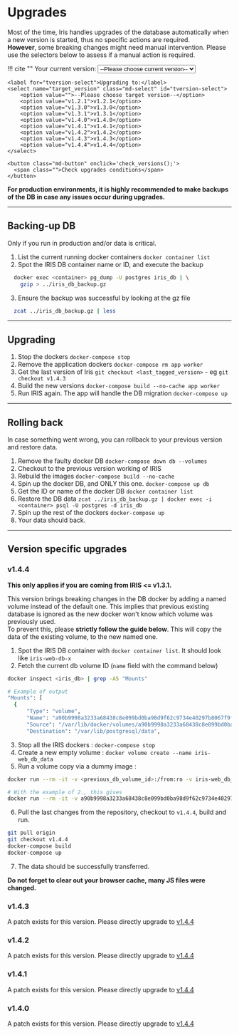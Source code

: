 # Upgrades

Most of the time, Iris handles upgrades of the database automatically when a new version is started, thus no specific actions are required.  
**However**, some breaking changes might need manual intervention.  Please use the selectors below to assess if a manual action is required. 

!!! cite ""
    <label for="cversion-select">Your current version:</label>
    <select name="current_version" class="md-select" id="cversion-select">
        <option value="">--Please choose current version--</option>
        <option value="v1.2.1">v1.2.1</option>
        <option value="v1.3.0">v1.3.0</option>
        <option value="v1.3.1">v1.3.1</option>
        <option value="v1.4.0">v1.4.0</option>
        <option value="v1.4.1">v1.4.1</option>
        <option value="v1.4.2">v1.4.2</option>
        <option value="v1.4.3">v1.4.3</option>
        <option value="v1.4.4">v1.4.4</option>
    </select>

    <label for="tversion-select">Upgrading to:</label>
    <select name="target_version" class="md-select" id="tversion-select">
        <option value="">--Please choose target version--</option>
        <option value="v1.2.1">v1.2.1</option>
        <option value="v1.3.0">v1.3.0</option>
        <option value="v1.3.1">v1.3.1</option>
        <option value="v1.4.0">v1.4.0</option>
        <option value="v1.4.1">v1.4.1</option>
        <option value="v1.4.2">v1.4.2</option>
        <option value="v1.4.3">v1.4.3</option>
        <option value="v1.4.4">v1.4.4</option>
    </select>

    <button class="md-button" onclick='check_versions();'>
      <span class="">Check upgrades conditions</span>
    </button>

<div id="migration-info"></div>

**For production environments, it is highly recommended to make backups of the DB in case any issues occur during upgrades.**  

-------------
## Backing-up DB
Only if you run in production and/or data is critical. 

1. List the current running docker containers `docker container list`
2. Spot the IRIS DB container name or ID, and execute the backup

```bash
  docker exec <container> pg_dump -U postgres iris_db | \ 
    gzip > ../iris_db_backup.gz
```

3. Ensure the backup was successful by looking at the gz file 

```bash
  zcat ../iris_db_backup.gz | less 
```

-------------
## Upgrading
1. Stop the dockers ``docker-compose stop``
2. Remove the application dockers ``docker-compose rm app worker``
3. Get the last version of Iris ``git checkout <last_tagged_version>`` - eg ``git checkout v1.4.3``
4. Build the new versions ``docker-compose build --no-cache app worker``
5. Run IRIS again. The app will handle the DB migration ``docker-compose up``

-------------

## Rolling back

In case something went wrong, you can rollback to your previous version and restore data. 

1. Remove the faulty docker DB ``docker-compose down db --volumes``
2. Checkout to the previous version working of IRIS 
3. Rebuild the images ``docker-compose build --no-cache``
4. Spin up the docker DB, and ONLY this one. ``docker-compose up db``
5. Get the ID or name of the docker DB ``docker container list``
6. Restore the DB data ``zcat ../iris_db_backup.gz | docker exec -i <container> psql -U postgres -d iris_db``
7. Spin up the rest of the dockers ``docker-compose up``
8. Your data should back.


-------------
## Version specific upgrades

### v1.4.4
**This only applies if you are coming from IRIS <= v1.3.1.**

This version brings breaking changes in the DB docker by adding a named volume instead of the default one.
This implies that previous existing database is ignored as the new docker won't know which volume was previously used.   
To prevent this, please **strictly follow the guide below**. This will copy the data of the existing volume, to the new named one. 

1. Spot the IRIS DB container with ``docker container list``. It should look like `iris-web-db-x`
2. Fetch the current db volume ID (`name` field with the command below)

```bash
docker inspect <iris_db> | grep -A5 "Mounts"

# Example of output
"Mounts": [
  {
      "Type": "volume",
      "Name": "a90b9998a3233a68438c8e099bd0ba98d9f62c9734e40297b8067f9fdb921eb9",
      "Source": "/var/lib/docker/volumes/a90b9998a3233a68438c8e099bd0ba98d9f62c9734e40297b8067f9fdb921eb9/_data",
      "Destination": "/var/lib/postgresql/data",
```
3. Stop all the IRIS dockers : ``docker-compose stop``  
4. Create a new empty volume : ``docker volume create --name iris-web_db_data``   
5. Run a volume copy via a dummy image : 
```bash
docker run --rm -it -v <previous_db_volume_id>:/from:ro -v iris-web_db_data:/to alpine ash -c "cd /from ; cp -av . /to"

# With the example of 2., this gives 
docker run --rm -it -v a90b9998a3233a68438c8e099bd0ba98d9f62c9734e40297b8067f9fdb921eb9:/from:ro -v iris-web_db_data:/to alpine ash -c "cd /from ; cp -av . /to"
```
6. Pull the last changes from the repository, checkout to `v1.4.4`, build and run. 
  
```bash
git pull origin 
git checkout v1.4.4
docker-compose build 
docker-compose up 
```
7. The data should be successfully transferred.

**Do not forget to clear out your browser cache, many JS files were changed.**

### v1.4.3
A patch exists for this version. Please directly upgrade to [v1.4.4](#v144)

### v1.4.2
A patch exists for this version. Please directly upgrade to [v1.4.4](#v144)

### v1.4.1
A patch exists for this version. Please directly upgrade to [v1.4.4](#v144)


### v1.4.0
A patch exists for this version. Please directly upgrade to [v1.4.4](#v144)

<script>
  function check_versions() {
    var cversion = document.getElementById("cversion-select").value;
    var tversion = document.getElementById("tversion-select").value;

    if (!cversion || !tversion) { return ;}

    var map = {
      "v1.2.1": {
        "v1.3.0": "Auto",
        "v1.3.1": "Auto",
        "v1.4.0": `<p><span class="twemoji"><svg xmlns="http://www.w3.org/2000/svg" viewBox="0 0 16 16"><path fill-rule="evenodd" d="M8.22 1.754a.25.25 0 0 0-.44 0L1.698 13.132a.25.25 0 0 0 .22.368h12.164a.25.25 0 0 0 .22-.368L8.22 1.754zm-1.763-.707c.659-1.234 2.427-1.234 3.086 0l6.082 11.378A1.75 1.75 0 0 1 14.082 15H1.918a1.75 1.75 0 0 1-1.543-2.575L6.457 1.047zM9 11a1 1 0 1 1-2 0 1 1 0 0 1 2 0zm-.25-5.25a.75.75 0 0 0-1.5 0v2.5a.75.75 0 0 0 1.5 0v-2.5z"></path></svg></span> <code>Action required</code> - See <a href="#v140">v1.4.0</a></p>`,
        "v1.4.1": `<p><span class="twemoji"><svg xmlns="http://www.w3.org/2000/svg" viewBox="0 0 16 16"><path fill-rule="evenodd" d="M8.22 1.754a.25.25 0 0 0-.44 0L1.698 13.132a.25.25 0 0 0 .22.368h12.164a.25.25 0 0 0 .22-.368L8.22 1.754zm-1.763-.707c.659-1.234 2.427-1.234 3.086 0l6.082 11.378A1.75 1.75 0 0 1 14.082 15H1.918a1.75 1.75 0 0 1-1.543-2.575L6.457 1.047zM9 11a1 1 0 1 1-2 0 1 1 0 0 1 2 0zm-.25-5.25a.75.75 0 0 0-1.5 0v2.5a.75.75 0 0 0 1.5 0v-2.5z"></path></svg></span> <code>Action required</code> - See <a href="#v141">v1.4.1</a></p>`,
        "v1.4.2": `<p><span class="twemoji"><svg xmlns="http://www.w3.org/2000/svg" viewBox="0 0 16 16"><path fill-rule="evenodd" d="M8.22 1.754a.25.25 0 0 0-.44 0L1.698 13.132a.25.25 0 0 0 .22.368h12.164a.25.25 0 0 0 .22-.368L8.22 1.754zm-1.763-.707c.659-1.234 2.427-1.234 3.086 0l6.082 11.378A1.75 1.75 0 0 1 14.082 15H1.918a1.75 1.75 0 0 1-1.543-2.575L6.457 1.047zM9 11a1 1 0 1 1-2 0 1 1 0 0 1 2 0zm-.25-5.25a.75.75 0 0 0-1.5 0v2.5a.75.75 0 0 0 1.5 0v-2.5z"></path></svg></span> <code>Action required</code> - See <a href="#v142">v1.4.2</a></p>`,
        "v1.4.3": `<p><span class="twemoji"><svg xmlns="http://www.w3.org/2000/svg" viewBox="0 0 16 16"><path fill-rule="evenodd" d="M8.22 1.754a.25.25 0 0 0-.44 0L1.698 13.132a.25.25 0 0 0 .22.368h12.164a.25.25 0 0 0 .22-.368L8.22 1.754zm-1.763-.707c.659-1.234 2.427-1.234 3.086 0l6.082 11.378A1.75 1.75 0 0 1 14.082 15H1.918a1.75 1.75 0 0 1-1.543-2.575L6.457 1.047zM9 11a1 1 0 1 1-2 0 1 1 0 0 1 2 0zm-.25-5.25a.75.75 0 0 0-1.5 0v2.5a.75.75 0 0 0 1.5 0v-2.5z"></path></svg></span> <code>Action required</code> - See <a href="#v143">v1.4.3</a></p>`,
        "v1.4.4": `<p><span class="twemoji"><svg xmlns="http://www.w3.org/2000/svg" viewBox="0 0 16 16"><path fill-rule="evenodd" d="M8.22 1.754a.25.25 0 0 0-.44 0L1.698 13.132a.25.25 0 0 0 .22.368h12.164a.25.25 0 0 0 .22-.368L8.22 1.754zm-1.763-.707c.659-1.234 2.427-1.234 3.086 0l6.082 11.378A1.75 1.75 0 0 1 14.082 15H1.918a1.75 1.75 0 0 1-1.543-2.575L6.457 1.047zM9 11a1 1 0 1 1-2 0 1 1 0 0 1 2 0zm-.25-5.25a.75.75 0 0 0-1.5 0v2.5a.75.75 0 0 0 1.5 0v-2.5z"></path></svg></span> <code>Action required</code> - See <a href="#v144">v1.4.4</a></p>`
      }, 
      "v1.3.0": {
        "v1.3.1": "Auto",
        "v1.4.0": `<p><span class="twemoji"><svg xmlns="http://www.w3.org/2000/svg" viewBox="0 0 16 16"><path fill-rule="evenodd" d="M8.22 1.754a.25.25 0 0 0-.44 0L1.698 13.132a.25.25 0 0 0 .22.368h12.164a.25.25 0 0 0 .22-.368L8.22 1.754zm-1.763-.707c.659-1.234 2.427-1.234 3.086 0l6.082 11.378A1.75 1.75 0 0 1 14.082 15H1.918a1.75 1.75 0 0 1-1.543-2.575L6.457 1.047zM9 11a1 1 0 1 1-2 0 1 1 0 0 1 2 0zm-.25-5.25a.75.75 0 0 0-1.5 0v2.5a.75.75 0 0 0 1.5 0v-2.5z"></path></svg></span> <code>Action required</code> - See <a href="#v140">v1.4.0</a></p>`,
        "v1.4.1": `<p><span class="twemoji"><svg xmlns="http://www.w3.org/2000/svg" viewBox="0 0 16 16"><path fill-rule="evenodd" d="M8.22 1.754a.25.25 0 0 0-.44 0L1.698 13.132a.25.25 0 0 0 .22.368h12.164a.25.25 0 0 0 .22-.368L8.22 1.754zm-1.763-.707c.659-1.234 2.427-1.234 3.086 0l6.082 11.378A1.75 1.75 0 0 1 14.082 15H1.918a1.75 1.75 0 0 1-1.543-2.575L6.457 1.047zM9 11a1 1 0 1 1-2 0 1 1 0 0 1 2 0zm-.25-5.25a.75.75 0 0 0-1.5 0v2.5a.75.75 0 0 0 1.5 0v-2.5z"></path></svg></span> <code>Action required</code> - See <a href="#v141">v1.4.1</a></p>`,
        "v1.4.2": `<p><span class="twemoji"><svg xmlns="http://www.w3.org/2000/svg" viewBox="0 0 16 16"><path fill-rule="evenodd" d="M8.22 1.754a.25.25 0 0 0-.44 0L1.698 13.132a.25.25 0 0 0 .22.368h12.164a.25.25 0 0 0 .22-.368L8.22 1.754zm-1.763-.707c.659-1.234 2.427-1.234 3.086 0l6.082 11.378A1.75 1.75 0 0 1 14.082 15H1.918a1.75 1.75 0 0 1-1.543-2.575L6.457 1.047zM9 11a1 1 0 1 1-2 0 1 1 0 0 1 2 0zm-.25-5.25a.75.75 0 0 0-1.5 0v2.5a.75.75 0 0 0 1.5 0v-2.5z"></path></svg></span> <code>Action required</code> - See <a href="#v142">v1.4.2</a></p>`,
        "v1.4.3": `<p><span class="twemoji"><svg xmlns="http://www.w3.org/2000/svg" viewBox="0 0 16 16"><path fill-rule="evenodd" d="M8.22 1.754a.25.25 0 0 0-.44 0L1.698 13.132a.25.25 0 0 0 .22.368h12.164a.25.25 0 0 0 .22-.368L8.22 1.754zm-1.763-.707c.659-1.234 2.427-1.234 3.086 0l6.082 11.378A1.75 1.75 0 0 1 14.082 15H1.918a1.75 1.75 0 0 1-1.543-2.575L6.457 1.047zM9 11a1 1 0 1 1-2 0 1 1 0 0 1 2 0zm-.25-5.25a.75.75 0 0 0-1.5 0v2.5a.75.75 0 0 0 1.5 0v-2.5z"></path></svg></span> <code>Action required</code> - See <a href="#v143">v1.4.3</a></p>`,
        "v1.4.4": `<p><span class="twemoji"><svg xmlns="http://www.w3.org/2000/svg" viewBox="0 0 16 16"><path fill-rule="evenodd" d="M8.22 1.754a.25.25 0 0 0-.44 0L1.698 13.132a.25.25 0 0 0 .22.368h12.164a.25.25 0 0 0 .22-.368L8.22 1.754zm-1.763-.707c.659-1.234 2.427-1.234 3.086 0l6.082 11.378A1.75 1.75 0 0 1 14.082 15H1.918a1.75 1.75 0 0 1-1.543-2.575L6.457 1.047zM9 11a1 1 0 1 1-2 0 1 1 0 0 1 2 0zm-.25-5.25a.75.75 0 0 0-1.5 0v2.5a.75.75 0 0 0 1.5 0v-2.5z"></path></svg></span> <code>Action required</code> - See <a href="#v144">v1.4.4</a></p>`
      }, 
      "v1.3.1": {
        "v1.4.0": `<p><span class="twemoji"><svg xmlns="http://www.w3.org/2000/svg" viewBox="0 0 16 16"><path fill-rule="evenodd" d="M8.22 1.754a.25.25 0 0 0-.44 0L1.698 13.132a.25.25 0 0 0 .22.368h12.164a.25.25 0 0 0 .22-.368L8.22 1.754zm-1.763-.707c.659-1.234 2.427-1.234 3.086 0l6.082 11.378A1.75 1.75 0 0 1 14.082 15H1.918a1.75 1.75 0 0 1-1.543-2.575L6.457 1.047zM9 11a1 1 0 1 1-2 0 1 1 0 0 1 2 0zm-.25-5.25a.75.75 0 0 0-1.5 0v2.5a.75.75 0 0 0 1.5 0v-2.5z"></path></svg></span> <code>Action required</code> - See <a href="#v140">v1.4.0</a></p>`,
        "v1.4.1": `<p><span class="twemoji"><svg xmlns="http://www.w3.org/2000/svg" viewBox="0 0 16 16"><path fill-rule="evenodd" d="M8.22 1.754a.25.25 0 0 0-.44 0L1.698 13.132a.25.25 0 0 0 .22.368h12.164a.25.25 0 0 0 .22-.368L8.22 1.754zm-1.763-.707c.659-1.234 2.427-1.234 3.086 0l6.082 11.378A1.75 1.75 0 0 1 14.082 15H1.918a1.75 1.75 0 0 1-1.543-2.575L6.457 1.047zM9 11a1 1 0 1 1-2 0 1 1 0 0 1 2 0zm-.25-5.25a.75.75 0 0 0-1.5 0v2.5a.75.75 0 0 0 1.5 0v-2.5z"></path></svg></span> <code>Action required</code> - See <a href="#v141">v1.4.1</a></p>`,
        "v1.4.2": `<p><span class="twemoji"><svg xmlns="http://www.w3.org/2000/svg" viewBox="0 0 16 16"><path fill-rule="evenodd" d="M8.22 1.754a.25.25 0 0 0-.44 0L1.698 13.132a.25.25 0 0 0 .22.368h12.164a.25.25 0 0 0 .22-.368L8.22 1.754zm-1.763-.707c.659-1.234 2.427-1.234 3.086 0l6.082 11.378A1.75 1.75 0 0 1 14.082 15H1.918a1.75 1.75 0 0 1-1.543-2.575L6.457 1.047zM9 11a1 1 0 1 1-2 0 1 1 0 0 1 2 0zm-.25-5.25a.75.75 0 0 0-1.5 0v2.5a.75.75 0 0 0 1.5 0v-2.5z"></path></svg></span> <code>Action required</code> - See <a href="#v142">v1.4.2</a></p>`,
        "v1.4.3": `<p><span class="twemoji"><svg xmlns="http://www.w3.org/2000/svg" viewBox="0 0 16 16"><path fill-rule="evenodd" d="M8.22 1.754a.25.25 0 0 0-.44 0L1.698 13.132a.25.25 0 0 0 .22.368h12.164a.25.25 0 0 0 .22-.368L8.22 1.754zm-1.763-.707c.659-1.234 2.427-1.234 3.086 0l6.082 11.378A1.75 1.75 0 0 1 14.082 15H1.918a1.75 1.75 0 0 1-1.543-2.575L6.457 1.047zM9 11a1 1 0 1 1-2 0 1 1 0 0 1 2 0zm-.25-5.25a.75.75 0 0 0-1.5 0v2.5a.75.75 0 0 0 1.5 0v-2.5z"></path></svg></span> <code>Action required</code> - See <a href="#v143">v1.4.3</a></p>`,
        "v1.4.4": `<p><span class="twemoji"><svg xmlns="http://www.w3.org/2000/svg" viewBox="0 0 16 16"><path fill-rule="evenodd" d="M8.22 1.754a.25.25 0 0 0-.44 0L1.698 13.132a.25.25 0 0 0 .22.368h12.164a.25.25 0 0 0 .22-.368L8.22 1.754zm-1.763-.707c.659-1.234 2.427-1.234 3.086 0l6.082 11.378A1.75 1.75 0 0 1 14.082 15H1.918a1.75 1.75 0 0 1-1.543-2.575L6.457 1.047zM9 11a1 1 0 1 1-2 0 1 1 0 0 1 2 0zm-.25-5.25a.75.75 0 0 0-1.5 0v2.5a.75.75 0 0 0 1.5 0v-2.5z"></path></svg></span> <code>Action required</code> - See <a href="#v144">v1.4.4</a></p>`
      }, 
      "v1.4.0": {
        "v1.4.1": "Auto",
        "v1.4.2": "Auto",
        "v1.4.3": "Auto",
        "v1.4.4": "Auto"
      },
      "v1.4.1": {
        "v1.4.2": "Auto",
        "v1.4.3": "Auto",
        "v1.4.4": "Auto"
      },
      "v1.4.2": {
        "v1.4.3": "Auto",
        "v1.4.4": "Auto"
      },
      "v1.4.3": {
        "v1.4.4": "Auto"
      }
    }
    const div = document.getElementById('migration-info');
    div.innerHTML = '';

    if (cversion === tversion) {
       div.innerHTML = `<div class="admonition question">
            <p class="admonition-title">Let's talk</p>
            <p>We're not sure that's really useful. Coffee instead ?</p>
            </div>`;
        return;
    }

    if (cversion in map) {
      if (tversion in map[cversion]) {
        if (map[cversion][tversion] == 'Auto') {
          div.innerHTML = `<div class="admonition success">
            <p class="admonition-title">Good news</p>
            <p>`+ cversion +` can be upgraded to `+ tversion + ` automatically</p>
            </div>`
            return;
        } else {
          div.innerHTML = `<div class="admonition danger">
            <p class="admonition-title">Caution</p>
            <p>`+ map[cversion][tversion] +`</p>
            </div>`
          return;
        }
      } 
    } 
    div.innerHTML = `<div class="admonition failure">
    <p class="admonition-title">Incompatible</p>
    <p>Migration from `+ cversion +` to `+ tversion + ` is not possible</p>
    </div>`;
    
  }
</script>